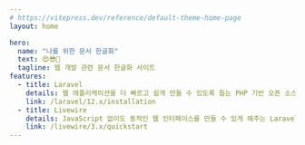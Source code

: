 ```yaml
---
# https://vitepress.dev/reference/default-theme-home-page
layout: home

hero:
  name: "나를 위한 문서 한글화"
  text: 😍😎🤩
  tagline: 웹 개발 관련 문서 한글화 사이트
features:
  - title: Laravel
    details: 웹 애플리케이션을 더 빠르고 쉽게 만들 수 있도록 돕는 PHP 기반 오픈 소스 웹 프레임워크
    link: /laravel/12.x/installation
  - title: Livewire
    details: JavaScript 없이도 동적인 웹 인터페이스를 만들 수 있게 해주는 Laravel 전용 라이브러리
    link: /livewire/3.x/quickstart
---
```


<!--
  actions:
    - theme: brand
      text: Home
      link: /
    - theme: alt
      text: About
      link: /

features:
  - title: Feature A
    details: Lorem ipsum dolor sit amet, consectetur adipiscing elit
  - title: Feature B
    details: Lorem ipsum dolor sit amet, consectetur adipiscing elit
  - title: Feature C
    details: Lorem ipsum dolor sit amet, consectetur adipiscing elit
---
-->
